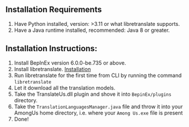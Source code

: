 ## Installation Requirements
1) Have Python installed, version: >3.11 or what libretranslate supports.
2) Have a Java runtime installed, recommended: Java 8 or greater.

## Installation Instructions:
1) Install BepInEx version 6.0.0-be.735 or above.
2) Install libretranslate. [Installation](https://docs.libretranslate.com/guides/installation)
3) Run libretranslate for the first time from CLI by running the command `libretranslate`
4) Let it download all the translation models.
5) Take the TranslateUs.dll plugin and shove it into `BepinEx/plugins` directory.
6) Take the `TranslationLanguagesManager.java` file and throw it into your AmongUs home directory, i.e. where your `Among Us.exe` file is present
7) Done!